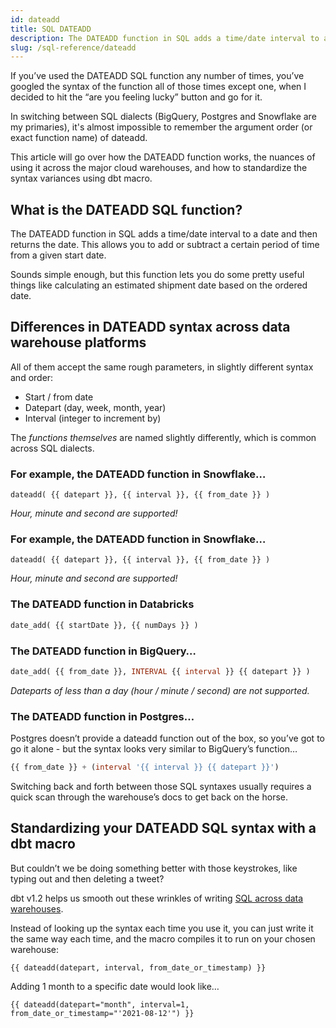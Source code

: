 ```yaml
---
id: dateadd
title: SQL DATEADD
description: The DATEADD function in SQL adds a time/date interval to a date and then returns the date. This allows you to add or subtract a certain period of time from a given start date.
slug: /sql-reference/dateadd
---
```


<head>
    <title>What is the SQL DATEADD Function?</title>
</head>

If you’ve used the DATEADD SQL function any number of times, you’ve googled the syntax of the function all of those times except one, when I decided to hit the “are you feeling lucky” button and go for it.

In switching between SQL dialects (BigQuery, Postgres and Snowflake are my primaries), it's almost impossible to remember the argument order (or exact function name) of dateadd.

This article will go over how the DATEADD function works, the nuances of using it across the major cloud warehouses, and how to standardize the syntax variances using dbt macro.

## What is the DATEADD SQL function?

The DATEADD function in SQL adds a time/date interval to a date and then returns the date. This allows you to add or subtract a certain period of time from a given start date.

Sounds simple enough, but this function lets you do some pretty useful things like calculating an estimated shipment date based on the ordered date.

## Differences in DATEADD syntax across data warehouse platforms 

All of them accept the same rough parameters, in slightly different syntax and order:

- Start / from date
- Datepart (day, week, month, year)
- Interval (integer to increment by)

The *functions themselves* are named slightly differently, which is common across SQL dialects.

### For example, the DATEADD function in Snowflake…

```
dateadd( {{ datepart }}, {{ interval }}, {{ from_date }} )
```

*Hour, minute and second are supported!*

### For example, the DATEADD function in Snowflake…

```
dateadd( {{ datepart }}, {{ interval }}, {{ from_date }} )
```

*Hour, minute and second are supported!*

### The DATEADD function in Databricks

```sql
date_add( {{ startDate }}, {{ numDays }} )
```

### The DATEADD function in BigQuery…

```sql
date_add( {{ from_date }}, INTERVAL {{ interval }} {{ datepart }} )
```

*Dateparts of less than a day (hour / minute / second) are not supported.*

### The DATEADD function in Postgres…


Postgres doesn’t provide a dateadd function out of the box, so you’ve got to go it alone - but the syntax looks very similar to BigQuery’s function…

```sql
{{ from_date }} + (interval '{{ interval }} {{ datepart }}')
```

Switching back and forth between those SQL syntaxes usually requires a quick scan through the warehouse’s docs to get back on the horse.

## Standardizing your DATEADD SQL syntax with a dbt macro 

But couldn’t we be doing something better with those keystrokes, like typing out and then deleting a tweet?

dbt v1.2 helps us smooth out these wrinkles of writing [SQL across data warehouses](https://docs.getdbt.com/reference/dbt-jinja-functions/cross-database-macros).

Instead of looking up the syntax each time you use it, you can just write it the same way each time, and the macro compiles it to run on your chosen warehouse:

```
{{ dateadd(datepart, interval, from_date_or_timestamp) }}
```

Adding 1 month to a specific date would look like…

```
{{ dateadd(datepart="month", interval=1, from_date_or_timestamp="'2021-08-12'") }}
```

